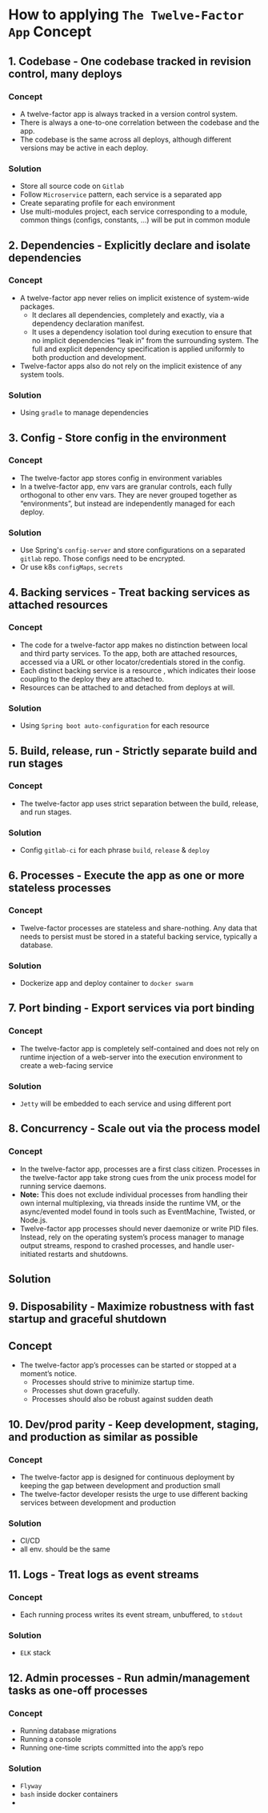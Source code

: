 # How to applying `The Twelve-Factor App` Concept

## 1. Codebase - One codebase tracked in revision control, many deploys
### Concept
* A twelve-factor app is always tracked in a version control system.
* There is always a one-to-one correlation between the codebase and the app.
* The codebase is the same across all deploys, although different versions may be active in each 
deploy.
### Solution
* Store all source code on `Gitlab`
* Follow `Microservice` pattern, each service is a separated app
* Create separating profile for each environment
* Use multi-modules project, each service corresponding to a module, common things (configs, constants, ...) will be put in common module

## 2. Dependencies - Explicitly declare and isolate dependencies
### Concept
* A twelve-factor app never relies on implicit existence of system-wide packages. 
  - It declares all dependencies, completely and exactly, via a dependency declaration manifest. 
  - It uses a dependency isolation tool during execution to ensure that no implicit dependencies 
  “leak in” from the surrounding system. The full and explicit dependency specification is applied 
  uniformly to both production and development.
* Twelve-factor apps also do not rely on the implicit existence of any system tools.
### Solution
* Using `gradle` to manage dependencies

## 3. Config - Store config in the environment
### Concept
* The twelve-factor app stores config in environment variables
* In a twelve-factor app, env vars are granular controls, each fully orthogonal to other env vars. 
They are never grouped together as “environments”, but instead are independently managed for each 
deploy.
### Solution
* Use Spring's `config-server` and store configurations on a separated `gitlab` repo. Those configs 
need to be encrypted.
* Or use k8s `configMaps`, `secrets`

## 4. Backing services - Treat backing services as attached resources
### Concept
* The code for a twelve-factor app makes no distinction between local and third party services. To 
the app, both are attached resources, accessed via a URL or other locator/credentials stored in the 
config. 
* Each distinct backing service is a resource , which indicates their loose coupling to the deploy 
they are attached to.
* Resources can be attached to and detached from deploys at will.
### Solution
* Using `Spring boot auto-configuration` for each resource

## 5. Build, release, run - Strictly separate build and run stages
### Concept
* The twelve-factor app uses strict separation between the build, release, and run stages.
### Solution
* Config `gitlab-ci` for each phrase `build`, `release` & `deploy`

## 6. Processes - Execute the app as one or more stateless processes
### Concept
* Twelve-factor processes are stateless and share-nothing. Any data that needs to persist must be 
stored in a stateful backing service, typically a database.
### Solution
* Dockerize app and deploy container to `docker swarm`

## 7. Port binding - Export services via port binding
### Concept
* The twelve-factor app is completely self-contained and does not rely on runtime injection of a 
web-server into the execution environment to create a web-facing service
### Solution
* `Jetty` will be embedded to each service and using different port

## 8. Concurrency - Scale out via the process model
### Concept
* In the twelve-factor app, processes are a first class citizen. Processes in the twelve-factor app 
take strong cues from the unix process model for running service daemons.
* **Note:** This does not exclude individual processes from handling their own internal multiplexing,
via threads inside the runtime VM, or the async/evented model found in tools such as EventMachine, 
Twisted, or Node.js. 
* Twelve-factor app processes should never daemonize or write PID files. Instead, rely on the 
operating system’s process manager to manage output streams, respond to crashed processes, and 
handle user-initiated restarts and shutdowns.
## Solution


## 9. Disposability - Maximize robustness with fast startup and graceful shutdown
## Concept
* The twelve-factor app’s processes can be started or stopped at a moment’s notice.
  - Processes should strive to minimize startup time.
  - Processes shut down gracefully.
  - Processes should also be robust against sudden death

## 10. Dev/prod parity - Keep development, staging, and production as similar as possible
### Concept
* The twelve-factor app is designed for continuous deployment by keeping the gap between development and production small
* The twelve-factor developer resists the urge to use different backing services between development and production

### Solution
* CI/CD
* all env. should be the same

## 11. Logs - Treat logs as event streams
### Concept
* Each running process writes its event stream, unbuffered, to `stdout`
### Solution
* `ELK` stack

## 12. Admin processes - Run admin/management tasks as one-off processes
### Concept
* Running database migrations
* Running a console
* Running one-time scripts committed into the app’s repo

### Solution
* `Flyway`
* `bash` inside docker containers
* 